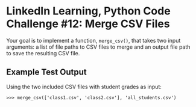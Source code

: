 # LinkedIn Learning, Python Code Challenge #12: Merge CSV Files

Your goal is to implement a function, `merge_csv()`, that takes two input arguments: a list of file paths to CSV files to merge and an output file path to save the resulting CSV file.

## Example Test Output

Using the two included CSV files with student grades as input:

```console
>>> merge_csv(['class1.csv', 'class2.csv'], 'all_students.csv')
```
